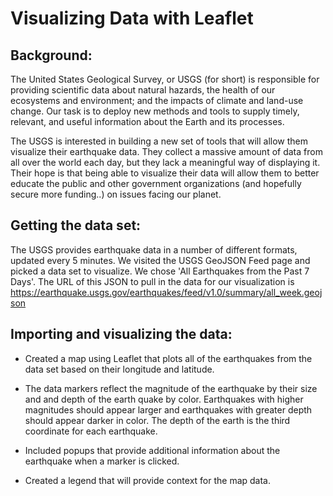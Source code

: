 # Visualizing Data with Leaflet

## Background:

The United States Geological Survey, or USGS (for short) is responsible for providing scientific data about natural hazards, the health of our ecosystems and environment; and the impacts of climate and land-use change. Our task is to deploy new methods and tools to supply timely, relevant, and useful information about the Earth and its processes. 

The USGS is interested in building a new set of tools that will allow them visualize their earthquake data. They collect a massive amount of data from all over the world each day, but they lack a meaningful way of displaying it. Their hope is that being able to visualize their data will allow them to better educate the public and other government organizations (and hopefully secure more funding..) on issues facing our planet.

## Getting the data set:

The USGS provides earthquake data in a number of different formats, updated every 5 minutes. We visited the USGS GeoJSON Feed page and picked a data set to visualize. We chose 'All Earthquakes from the Past 7 Days'. The URL of this JSON to pull in the data for our visualization is https://earthquake.usgs.gov/earthquakes/feed/v1.0/summary/all_week.geojson

## Importing and visualizing the data:

* Created a map using Leaflet that plots all of the earthquakes from the data set based on their longitude and latitude.

* The data markers reflect the magnitude of the earthquake by their size and and depth of the earth quake by color. Earthquakes with higher magnitudes should appear larger and earthquakes with greater depth should appear darker in color. The depth of the earth is the third coordinate for each earthquake.

* Included popups that provide additional information about the earthquake when a marker is clicked.

* Created a legend that will provide context for the map data.

